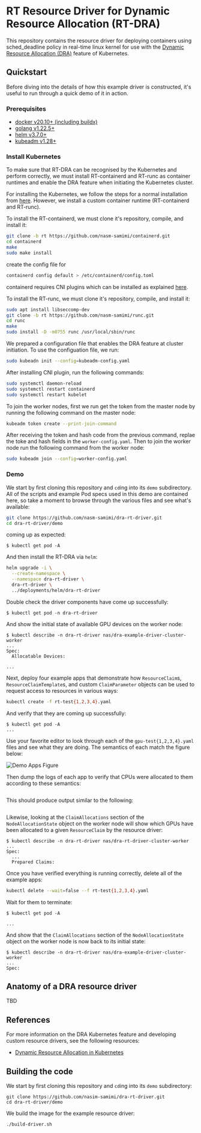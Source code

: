 # RT Resource Driver for Dynamic Resource Allocation (RT-DRA)

This repository contains the resource driver for deploying containers using sched_deadline policy in real-time linux kernel for use with the [Dynamic
Resource Allocation
(DRA)](https://kubernetes.io/docs/concepts/scheduling-eviction/dynamic-resource-allocation/)
feature of Kubernetes.

## Quickstart

Before diving into the details of how this example driver is constructed, it's
useful to run through a quick demo of it in action.


### Prerequisites

<!-- * [GNU Make 3.81+](https://www.gnu.org/software/make/)
* [GNU Tar 1.34+](https://www.gnu.org/software/tar/) -->
* [docker v20.10+ (including buildx)](https://docs.docker.com/engine/install/)
* [golang v1.22.5+](https://go.dev/doc/install)
* [helm v3.7.0+](https://helm.sh/docs/intro/install/)
* [kubeadm v1.28+](https://kubernetes.io/docs/reference/setup-tools/kubeadm/)

### Install Kubernetes
To make sure that RT-DRA can be recognised by the Kubernetes and perform correctly, we must install RT-containerd and RT-runc as container runtimes and enable the DRA feature when initiating the Kubernetes cluster. 

For installing the Kubernetes, we follow the steps for a normal installation from [here](https://kubernetes.io/docs/setup/production-environment/tools/kubeadm/install-kubeadm/).
However, we install a custom container runtime (RT-containerd and RT-runc).

To install the RT-containerd, we must clone it's repository, compile, and install it:

```bash
git clone -b rt https://github.com/nasm-samimi/containerd.git
cd containerd
make
sudo make install
```
create the config file for 

```bash
containerd config default > /etc/containerd/config.toml 
```

containerd requires CNI plugins which can be installed as explained [here](https://github.com/containerd/containerd/blob/main/docs/getting-started.md).

To install the RT-runc, we must clone it's repository, compile, and install it:
```bash
sudo apt install libseccomp-dev
git clone -b rt https://github.com/nasm-samimi/runc.git
cd runc
make
sudo install -D -m0755 runc /usr/local/sbin/runc
```

We prepared a configuration file that enables the DRA feature at cluster initiation. To use the configuation file, we run:
```bash
sudo kubeadn init --config=kubeadm-config.yaml
```
After installing CNI plugin, run the following commands:
```bash
sudo systemctl daemon-reload
sudo systemctl restart containerd
sudo systemctl restart kubelet
```

To join the worker nodes, first we run get the token from the master node by running the following command on the master node:
```bash
kubeadm token create --print-join-command
```
After receiving the token and hash code from the previous command, replae the toke and hash fields in the `worker-config.yaml`. Then to join the worker node run the following command from the worker node:

```bash
sudo kubeadm join --config=worker-config.yaml
```

### Demo
We start by first cloning this repository and `cd`ing into its `demo`
subdirectory. All of the scripts and example Pod specs used in this demo are
contained here, so take a moment to browse through the various files and see
what's available:
```bash
git clone https://github.com/nasm-samimi/dra-rt-driver.git
cd dra-rt-driver/demo
```


coming up as expected:
```console
$ kubectl get pod -A

```

And then install the RT-DRA via `helm`:
```bash
helm upgrade -i \
  --create-namespace \
  --namespace dra-rt-driver \
  dra-rt-driver \
  ../deployments/helm/dra-rt-driver
```

Double check the driver components have come up successfully:
```console
$ kubectl get pod -n dra-rt-driver

```

And show the initial state of available GPU devices on the worker node:
```console
$ kubectl describe -n dra-rt-driver nas/dra-example-driver-cluster-worker
...
Spec:
  Allocatable Devices:

...
```

Next, deploy four example apps that demonstrate how `ResourceClaim`s,
`ResourceClaimTemplate`s, and custom `ClaimParameter` objects can be used to
request access to resources in various ways:
```bash
kubectl create -f rt-test{1,2,3,4}.yaml
```

And verify that they are coming up successfully:
```console
$ kubectl get pod -A
...
```

Use your favorite editor to look through each of the `gpu-test{1,2,3,4}.yaml`
files and see what they are doing. The semantics of each match the figure
below:

![Demo Apps Figure](demo/demo-apps.png?raw=true "Semantics of the applications requesting resources from the example DRA resource driver.")

Then dump the logs of each app to verify that CPUs were allocated to them
according to these semantics:
```bash

```

This should produce output similar to the following:
```bash

```


Likewise, looking at the `ClaimAllocations` section of the
`NodeAllocationState` object on the worker node will show which GPUs have been
allocated to a given `ResourceClaim` by the resource driver:
```console
$ kubectl describe -n dra-rt-driver nas/dra-rt-driver-cluster-worker
...
Spec:
  ...
  Prepared Claims:

```

Once you have verified everything is running correctly, delete all of the
example apps:
```bash
kubectl delete --wait=false --f rt-test{1,2,3,4}.yaml
```

Wait for them to terminate:
```console
$ kubectl get pod -A

...
```

And show that the `ClaimAllocations` section of the `NodeAllocationState`
object on the worker node is now back to its initial state:
```console
$ kubectl describe -n dra-rt-driver nas/dra-example-driver-cluster-worker
...
Spec:
```

## Anatomy of a DRA resource driver

TBD


## References

For more information on the DRA Kubernetes feature and developing custom resource drivers, see the following resources:

* [Dynamic Resource Allocation in Kubernetes](https://kubernetes.io/docs/concepts/scheduling-eviction/dynamic-resource-allocation/)


## Building the code 
We start by first cloning this repository and `cd`ing into its `demo`
subdirectory:
```
git clone https://github.com/nasim-samimi/dra-rt-driver.git
cd dra-rt-driver/demo
```
We build the image for the example resource driver:
```bash
./build-driver.sh
```
<!-- error with containrd

ls -l /usr/bin/containerd
ls -l /usr/local/bin/containerd

sudo rm -f /usr/bin/containerd  # Remove the existing /usr/bin/containerd binary
sudo ln -s /usr/local/bin/containerd /usr/bin/containerd  # Create a symbolic link -->